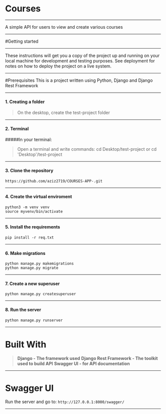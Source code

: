 # Courses
***
A simple API for users to view and create various courses
***
#Getting started
***
These instructions will get you a copy of the project up and running on your local machine for development and testing purposes. See deployment for notes on how to deploy the project on a live system.
***
#Prerequisites
This is a project written using Python, Django and Django Rest Framework
***
#### 1. Сreating a folder
>On the desktop, create the test-project folder
***
#### 2. Terminal

#####In your terminal:
>Open a terminal and write commands:
>cd Desktop/test-project or cd 'Desktop'/test-project
****
#### 3. Clone the repository
```
https://github.com/aziz2719/COURSES-APP-.git
```
***
#### 4. Create the virtual enviroment
```
python3 -m venv venv
source myvenv/bin/activate
```
***
#### 5. Install the requirements
```
pip install -r req.txt
```
***
#### 6. Make migrations
```
python manage.py makemigrations
python manage.py migrate
```
***
#### 7. Create a new superuser
```
python manage.py createsuperuser
```
***
#### 8. Run the server
```
python manage.py runserver
```
***
# Built With
>__Django - The framework used__
>__Django Rest Framework - The toolkit used to build API__
>__Swagger UI - for API documentation__
---
# Swagger UI
Run the server and go to: ```http://127.0.0.1:8000/swagger/```
***